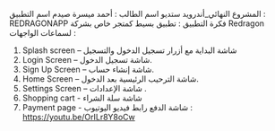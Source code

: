 المشروع النهائي_أندرويد ستديو
اسم الطالب : أحمد ميسرة صيدم 
اسم التطبيق : REDRAGONAPP
فكرة التطبيق : تطبيق بسيط كمتجر خاص بشركة Redragon لسماعات 
الواجهات : 
1. Splash screen – شاشة البداية مع أزرار تسجيل الدخول والتسجيل
2. Login Screen – شاشة تسجيل الدخول.
3. Sign Up Screen – شاشة إنشاء حساب.
4. Home Screen – شاشة الترحيب الرئيسية بعد الدخول.
5. Settings Screen – شاشة الإعدادات .
6. Shopping cart - شاشة سلة الشراء
7. Payment page - شاشة الدفع
رابط فيديو اليوتيوب :
https://youtu.be/OrILr8Y8oCw

